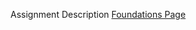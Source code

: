 Assignment Description
[Foundations Page]("https://docs.google.com/document/d/1Ne-DfR3s16QO6aEo85QgNTJzAOnOOoDTYALReTyA0Sc/edit?usp=sharing")